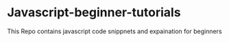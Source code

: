 # Javascript-beginner-tutorials
This Repo contains javascript code snippnets and expaination for beginners

